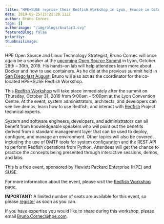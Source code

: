 ```yaml
---
title: "HPE+SUSE reprise their Redfish Workshop in Lyon, France in October"
date: 2019-09-25T15:21:20.112Z
author: Bruno Cornec 
tags: []
authorimage: "/img/blogs/Avatar3.svg"
featuredBlog: false
priority:
thumbnailimage:
---
```

HPE Open Source and Linux Technology Strategist, Bruno Cornec will once again be a speaker at the [upcoming Open Source Summit](https://events.linuxfoundation.org/events/open-source-summit-europe-2019/) in Lyon, October 28th – 30th, 2019. His hands-on lab will help attendees learn more about Docker and how to use containers. As he did at the previous summit held in [San Diego last August,](https://developer.hpe.com/blog/redfish-workshop-at-the-open-source-summit-na-2019) Bruno will also act as the coordinator for the co-located HPE+SUSE Redfish Workshop.

This [Redfish Workshop](http://trac.project-builder.org/wiki/RedfishWSEurope2019) will take place immediately after the summit on Thursday, October 31, 2019 from 9:00am – 5:00pm at the Lyon Convention Centre. At the event, system administrators, architects, and developers can see live demos, learn how to use Redfish, and interact with [Redfish](https://en.wikipedia.org/wiki/Redfish_(specification)) Project technical experts. 

System and software engineers, developers, and administrators can all benefit from knowledgeable speakers who will point out the benefits derived from a standard management layer that can be used to deploy, configure, and manage an environment. Other topics will also be covered, including the use of DMTF tools for system configuration and the REST API to perform Redfish operations from Python. Attendees will get the chance to practice the concepts being presented through interactive sessions, demos, and labs.

This is a free event, sponsored by Hewlett Packard Enterprise (HPE) and SUSE.

For more information about the event, please visit the [Redfish Workshop page.](http://trac.project-builder.org/wiki/RedfishWSEurope2019)

__IMPORTANT:__ A limited number of seats are available for this event, so please [register](https://framaforms.org/redfish-workshop-oss-europe-2019-registration-form-1567095132) as soon as you can.

If you have expertise you would like to share during this workshop, please email <Bruno.Cornec@hpe.com>.

